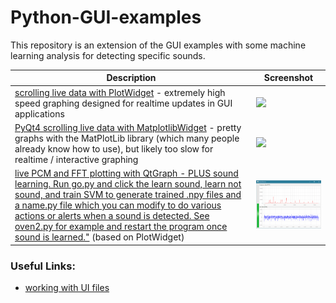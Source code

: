 # Python-GUI-examples
This repository is an extension of the GUI examples with some machine learning analysis for detecting specific sounds.

Description | Screenshot
---|---
[scrolling live data with PlotWidget](2016-07-31_qt_PyQtGraph_sine_scroll) - extremely high speed graphing designed for realtime updates in GUI applications | <img src="/2016-07-31_qt_PyQtGraph_sine_scroll/demo2.gif" width="300">
[PyQt4 scrolling live data with MatplotlibWidget](2016-07-30_qt_matplotlib_sine_scroll) - pretty graphs with the MatPlotLib library (which many people already know how to use), but likely too slow for realtime / interactive graphing | <img src="/2016-07-30_qt_matplotlib_sine_scroll/demo.gif" width="300">
[live PCM and FFT plotting with QtGraph - PLUS sound learning. Run go.py and click the learn sound, learn not sound, and train SVM to generate trained .npy files and a name.py file which you can modify to do various actions or alerts when a sound is detected. See oven2.py for example and restart the program once sound is learned."](https://github.com/programmin1/Python-GUI-examples/tree/master/AudioMonitor) (based on PlotWidget) | <img src="/AudioMonitor/demo.gif" width="300">

### Useful Links:
* [working with UI files](https://github.com/awesomebytes/python_qt_tutorial/blob/master/README.md#script-the-behaviour)
